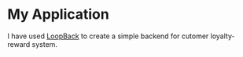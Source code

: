 # My Application

I have used [LoopBack](http://loopback.io) to create a simple backend for cutomer loyalty-reward system.
